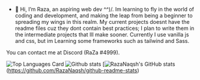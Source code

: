 - 👋 Hi, I’m Raza, an aspiring web dev  ^^)/.
Im learning to fly in the world of coding and development, and making the leap from being a beginner to spreading my wings in this realm. 
My current projects doesnt have the readme files cuz they dont contain best practices; I plan to write them in the intermediate projects that Ill make sooner.
Currently I use vanilla js and css, but im Learning some frameworks such as tailwind and Sass.

You can contact me at Discord (RaZa #4999).
<!---
RazaNaqsh/RazaNaqsh is a ✨ special ✨ repository because its `README.md` (this file) appears on your GitHub profile.
You can click the Preview link to take a look at your changes.
--->
![Top Languages Card](https://github-readme-stats.vercel.app/api/top-langs/?username=RazaNaqsh)
![Github stats](https://github-readme-stats.vercel.app/api?username=RazaNaqsh&theme=highcontrast&show_icons=true&count_private=true)
[![RazaNaqsh's GitHub stats](https://github-readme-stats.vercel.app/api?username=RazaNaqsh)(https://github.com/RazaNaqsh/github-readme-stats)
